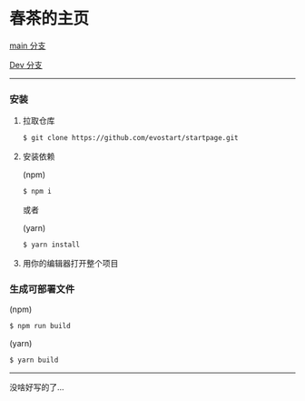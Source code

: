 # 春茶的主页

[main 分支](https://startpage.chuncha.tk/)

[Dev 分支](https://startpage-preview.chuncha.tk/)

---

### 安装

1. 拉取仓库
    
    ```sh
    $ git clone https://github.com/evostart/startpage.git
    ```

2. 安装依赖
    
    (npm)
    ```sh
    $ npm i
    ```
    
    或者
    
    (yarn)
    
    ```sh
    $ yarn install
    ```

3. 用你的编辑器打开整个项目


### 生成可部署文件

(npm)
```sh
$ npm run build
```

(yarn)
```sh
$ yarn build
```

---

没啥好写的了...
